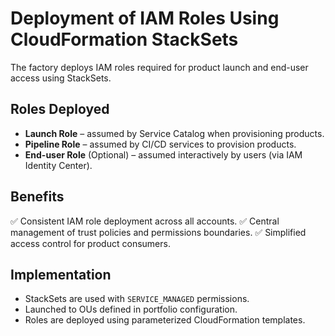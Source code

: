 # Deployment of IAM Roles Using CloudFormation StackSets

The factory deploys IAM roles required for product launch and end-user access using StackSets.

## Roles Deployed
- **Launch Role** – assumed by Service Catalog when provisioning products.
- **Pipeline Role** – assumed by CI/CD services to provision products.
- **End-user Role** (Optional) – assumed interactively by users (via IAM Identity Center).

## Benefits
✅ Consistent IAM role deployment across all accounts.
✅ Central management of trust policies and permissions boundaries.
✅ Simplified access control for product consumers.

## Implementation
- StackSets are used with `SERVICE_MANAGED` permissions.
- Launched to OUs defined in portfolio configuration.
- Roles are deployed using parameterized CloudFormation templates.
